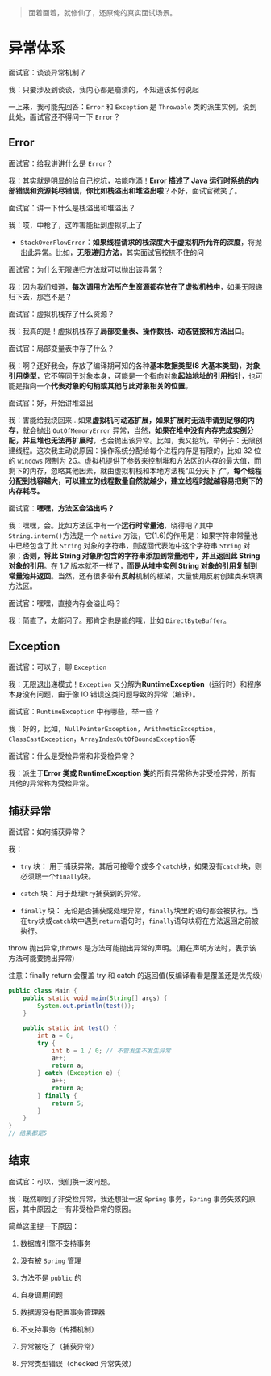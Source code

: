 > 面着面着，就修仙了，还原俺的真实面试场景。

# 异常体系

面试官：谈谈异常机制？

我：只要涉及到谈谈，我内心都是崩溃的，不知道该如何说起

一上来，我可能先回答：`Error` 和 `Exception` 是 `Throwable` 类的派生实例。说到此处，面试官还不得问一下 `Error`？

## Error

面试官：给我讲讲什么是 `Error`？

我：其实就是明显的给自己挖坑，哈能咋滴！**Error 描述了 Java 运行时系统的内部错误和资源耗尽错误，你比如栈溢出和堆溢出啦**？不好，面试官微笑了。

面试官：讲一下什么是栈溢出和堆溢出？

我：哎，中枪了，这咋害能扯到虚拟机上了

- `StackOverFlowError`：**如果线程请求的栈深度大于虚拟机所允许的深度**，将抛出此异常。比如，**无限递归方法**，其实面试官按捺不住的问

面试官：为什么无限递归方法就可以抛出该异常？

我：因为我们知道，**每次调用方法所产生资源都存放在了虚拟机栈中**，如果无限递归下去，那岂不是？

面试官：虚拟机栈存了什么资源？

我：我真的是！虚拟机栈存了**局部变量表、操作数栈、动态链接和方法出口**。

面试官：局部变量表中存了什么？

我：啊？还好我会，存放了编译期可知的各种**基本数据类型(8 大基本类型)**，**对象引用类型**，它不等同于对象本身，可能是一个指向对象**起始地址的引用指针**，也可能是指向一个**代表对象的句柄或其他与此对象相关的位置**。

面试官：好，开始讲堆溢出

我：害能给我绕回来...如果**虚拟机可动态扩展，如果扩展时无法申请到足够的内存**，就会抛出 `OutOfMemoryError` 异常，当然，**如果在堆中没有内存完成实例分配，并且堆也无法再扩展时**，也会抛出该异常。比如，我又挖坑，举例子：无限创建线程。这次我主动说原因：操作系统分配给每个进程内存是有限的，比如 32 位的 `windows` 限制为 2G。虚拟机提供了参数来控制堆和方法区的内存的最大值，而剩下的内存，忽略其他因素，就由虚拟机栈和本地方法栈“瓜分天下了”。**每个线程分配到栈容越大，可以建立的线程数量自然就越少，建立线程时就越容易把剩下的内存耗尽。**

面试官：**嘿嘿，方法区会溢出吗？**

我：嘿嘿，会。比如方法区中有一个**运行时常量池**，晓得吧？其中 `String.intern()`方法是一个 `native` 方法，它(1.6)的作用是：如果字符串常量池中已经包含了此 `String` 对象的字符串，则返回代表池中这个字符串 `String` 对象；**否则，将此 String 对象所包含的字符串添加到常量池中，并且返回此 String 对象的引用**。在 1.7 版本就不一样了，**而是从堆中实例 String 对象的引用复制到常量池并返回**。当然，还有很多带有**反射**机制的框架，大量使用反射创建类来填满方法区。

面试官：嘿嘿，直接内存会溢出吗？

我：简直了，太能问了。那肯定也是能的哦，比如 `DirectByteBuffer`。

## Exception

面试官：可以了，聊 `Exception`

我：无限退出递模式！`Exception` 又分解为**RuntimeException**（运行时）和程序本身没有问题，由于像 IO 错误这类问题导致的异常（编译）。

面试官：`RuntimeException` 中有哪些，举一些？

我：好的，比如，`NullPointerException`，`ArithmeticException`，`ClassCastException`，`ArrayIndexOutOfBoundsException`等

面试官：什么是受检异常和非受检异常？

我：派生于**Error 类或 RuntimeException 类**的所有异常称为非受检异常，所有其他的异常称为受检异常。

## 捕获异常

面试官：如何捕获异常？

我：

- `try` 块： 用于捕获异常。其后可接零个或多个`catch`块，如果没有`catch`块，则必须跟一个`finally`块。

- `catch` 块： 用于处理`try`捕获到的异常。

- `finally` 块： 无论是否捕获或处理异常，`finally`块里的语句都会被执行。当在`try`块或`catch`块中遇到`return`语句时，`finally`语句块将在方法返回之前被执行。

throw 抛出异常,throws 是方法可能抛出异常的声明。(用在声明方法时，表示该方法可能要抛出异常)

注意：finally return 会覆盖 try 和 catch 的返回值(反编译看看是覆盖还是优先级)

```java
public class Main {
    public static void main(String[] args) {
        System.out.println(test());
    }

    public static int test() {
        int a = 0;
        try {
            int b = 1 / 0; // 不管发生不发生异常
            a++;
            return a;
        } catch (Exception e) {
            a++;
            return a;
        } finally {
            return 5;
        }
    }
}
// 结果都是5
```

## 结束

面试官：可以，我们换一波问题。

我：既然聊到了非受检异常，我还想扯一波 `Spring` 事务，`Spring` 事务失效的原因，其中原因之一有非受检异常的原因。

简单这里提一下原因：

1. 数据库引擎不支持事务

2. 没有被 `Spring` 管理

3. 方法不是 `public` 的

4. 自身调用问题

5. 数据源没有配置事务管理器

6. 不支持事务（传播机制）

7. 异常被吃了（捕获异常）

8. 异常类型错误（checked 异常失效）
